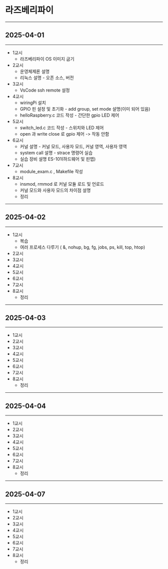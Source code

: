 # 라즈베리파이

---

## 2025-04-01

---

- 1교시
  - 라즈베리파이 OS 이미지 굽기
- 2교시
  - 운영체제론 설명
  - 리눅스 설명 - 오픈 소스, 버전
- 3교시
  - VsCode ssh remote 설정
- 4교시
  - wiringPi 설치
  - GPIO 핀 설정 및 초기화 - add group, set mode 설명(이미 되어 있음)
  - helloRaspberry.c 코드 작성 - 간단한 gpio LED 제어
- 5교시
  - switch_led.c 코드 작성 - 스위치와 LED 제어
  - open 과 write close 로 gpio 제어 -> 작동 안함
- 6교시
  - 커널 설명 - 커널 모드, 사용자 모드, 커널 영역, 사용자 영역
  - system call 설명 - strace 명령어 실습
  - 실습 장비 설명 ES-101(하드웨어 및 핀맵)
- 7교시
  - module_exam.c , Makefile 작성
- 8교시
  - insmod, rmmod 로 커널 모듈 로드 및 언로드
  - 커널 모드와 사용자 모드의 차이점 설명
  - 정리

---

## 2025-04-02

---

- 1교시
  - 복습
  - 여러 프로세스 다루기 ( &, nohup, bg, fg, jobs, ps, kill, top, htop)
- 2교시
- 3교시
- 4교시
- 5교시
- 6교시
- 7교시
- 8교시
  - 정리

---

## 2025-04-03

---

- 1교시
- 2교시
- 3교시
- 4교시
- 5교시
- 6교시
- 7교시
- 8교시
  - 정리

---

## 2025-04-04

---

- 1교시
- 2교시
- 3교시
- 4교시
- 5교시
- 6교시
- 7교시
- 8교시
  - 정리

---

## 2025-04-07

---

- 1교시
- 2교시
- 3교시
- 4교시
- 5교시
- 6교시
- 7교시
- 8교시
  - 정리
